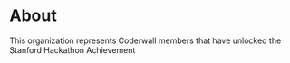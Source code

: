 About
=====

This organization represents Coderwall members that have unlocked the Stanford Hackathon Achievement 